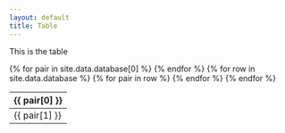 ```yaml
---
layout: default
title: Table
---
```


This is the table

<!--Static table-->
<table id="datatable" class="display">
	<thead>
		<tr>
			{% for pair in site.data.database[0] %}
				<th>{{ pair[0] }}</th>
			{% endfor %}
		</tr>
	</thead>
	<tbody>
	{% for row in site.data.database %}
		<tr>
			{% for pair in row %}
				<td>{{ pair[1] }}</td>
			{% endfor %}
		</tr>
	{% endfor %}
	</tbody>
</table>

<!--Dynamic table-->
<script>
$(document).ready(function() {

	//Columns which filter button
	var filterColumnIndexes = [0, 1];
	
	//Number of rows entries per page
	var rowsPerPage = 30;

	//Dynamic table rendering
	var table = $('#datatable').DataTable({
		
		"lengthChange": false,
		"pageLength": rowsPerPage,

		initComplete: function () {
		
			var api = this.api();
			var thead = $(api.table().header());
			var filterRow = $('<tr>').appendTo(thead);

			api.columns().every(function (colIdx) {
				var column = this;
				var headerText = $(column.header()).text();
				var filterCell = $('<th>').appendTo(filterRow);

				if (filterColumnIndexes.includes(colIdx)) {
					var select = $('<select><option value="">All ' + headerText + '</option></select>')
						.appendTo(filterCell)
						.on('change', function () {
							var val = $(this).val();
							column
								.search(val ? '^' + val + '$' : '', true, false)
								.draw();
						});
					column
						.data()
						.unique()
						.sort()
						.each(function (d, j) {
							select.append(
								'<option value="' + d + '">' + d + '</option>'
							);
						});
				} else {
					filterCell.html('&nbsp;');
				}
			});
		}

 	});
 
 });
</script>